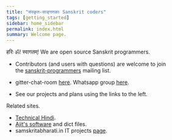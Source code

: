 ```yaml
---
title: "संस्कृत-साङ्गणकाः Sanskrit coders"
tags: [getting_started]
sidebar: home_sidebar
permalink: index.html
summary: Welcome page.
---
```


हरिः ॐ! स्वागतम्!
We are open source Sanskrit programmers. 

*   Contributors (and users with questions) are welcome to join the [sanskrit-programmers](http://groups.google.com/group/sanskrit-programmers) mailing list.

*   gitter-chat-room [here](https://gitter.im/sanskritcode/Lobby#). Whatsapp group [here](https://chat.whatsapp.com/Lj9cP57WGBeHO4fOfeokoJ).  

*   See our projects and plans using the links to the left.

Related sites.

*   [Technical Hindi](https://sites.google.com/site/technicalhindi/home).
*   [Ajit's software](http://www.aupasana.com/software) and dict files.
*   samskritabharati.in IT projects [page](https://sites.google.com/a/samskritabharati.in/projects/home).


